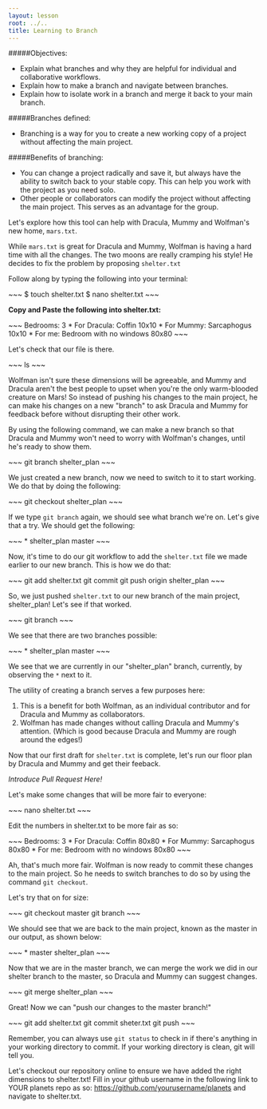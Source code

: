 ```yaml
---
layout: lesson
root: ../..
title: Learning to Branch
---
```


#####Objectives:
*	Explain what branches and why they are helpful for individual and collaborative workflows.
*	Explain how to make a branch and navigate between branches.
*	Explain how to isolate work in a branch and merge it back to your main branch.


#####Branches defined: 

* Branching is a way for you to create a new working copy of a project without affecting the main project.

#####Benefits of branching:

* You can change a project radically and save it, but always have the ability to switch back to your stable copy. This can help you work with the project as you need solo.
* Other people or collaborators can modify the project without affecting the main project. This serves as an advantage for the group.

Let's explore how this tool can help with Dracula, Mummy and Wolfman's new home, `mars.txt`.

While `mars.txt` is great for Dracula and Mummy, Wolfman is having a hard time with all the changes. The two moons are really cramping his style! He decides to fix the problem by proposing `shelter.txt`

Follow along by typing the following into your terminal: 

<div class="in" markdown="1">
~~~
$ touch shelter.txt
$ nano shelter.txt
~~~
</div>

**Copy and Paste the following into shelter.txt:**

<div class="in" markdown="1">
~~~
Bedrooms:
3
* For Dracula: Coffin 10x10
* For Mummy: Sarcaphogus 10x10 
* For me: Bedroom with no windows 80x80
~~~
</div>

Let's check that our file is there.

<div class="in" markdown="1">
~~~
ls
~~~
</div>

Wolfman isn't sure these dimensions will be agreeable, and Mummy and Dracula aren't the best people to upset when you're the only warm-blooded creature on Mars! So instead of pushing his changes to the main project, he can make his changes on a new "branch" to ask Dracula and Mummy for feedback before without disrupting their other work.

By using the following command, we can make a new branch so that Dracula and Mummy won't need to worry with Wolfman's changes, until he's ready to show them.

<div class="in" markdown="1">
~~~
git branch shelter_plan
~~~
</div>

We just created a new branch, now we need to switch to it to start working. We do that by doing the following:

<div class="in" markdown="1">
~~~
git checkout shelter_plan
~~~
</div>

If we type `git branch` again, we should see what branch we're on. Let's give that a try. We should get the following:

<div class="out" markdown="1">
~~~
* shelter_plan
  master
~~~
 </div>

Now, it's time to do our git workflow to add the `shelter.txt` file we made earlier to our new branch. This is how we do that:

<div class="in" markdown="1">
~~~
git add shelter.txt
git commit 
git push origin shelter_plan
~~~
</div>

So, we just pushed `shelter.txt` to our new branch of the main project, shelter_plan! Let's see if that worked.

<div class="in" markdown="1">
~~~
git branch
~~~
</div>

We see that there are two branches possible:

<div class="out" markdown="1">
~~~
* shelter_plan
  master
~~~
</div>

We see that we are currently in our "shelter_plan" branch, currently, by observing the `*` next to it. 

The utility of creating a branch serves a few purposes here: 
1. This is a benefit for both Wolfman, as an individual contributor and for Dracula and Mummy as collaborators. 
2. Wolfman has made changes without calling Dracula and Mummy's attention. (Which is good because Dracula and Mummy are rough around the edges!)

Now that our first draft for `shelter.txt` is complete, let's run our floor plan by Dracula and Mummy and get their feeback.

*Introduce Pull Request Here!* 

Let's make some changes that will be more fair to everyone:

<div class="in" markdown="1">
~~~
nano shelter.txt
~~~
</div>

Edit the numbers in shelter.txt to be more fair as so:

<div class="in" markdown="1">
~~~
Bedrooms:
3
* For Dracula: Coffin 80x80
* For Mummy: Sarcaphogus 80x80 
* For me: Bedroom with no windows 80x80
~~~
</div>

Ah, that's much more fair. Wolfman is now ready to commit these changes to the main project. So he needs to switch branches to do so by using the command `git checkout`.

Let's try that on for size:

<div class="in" markdown="1">
~~~
git checkout master
git branch
~~~
</div>

We should see that we are back to the main project, known as the master in our output, as shown below:

<div class="out" markdown="1">
~~~
* master
  shelter_plan
~~~
</div>

Now that we are in the master branch, we can merge the work we did in our shelter branch to the master, so Dracula and Mummy can suggest changes.

<div class="out" markdown="1">
~~~
git merge shelter_plan
~~~
</div>

Great! Now we can "push our changes to the master branch!"

<div class="in" markdown="1">
~~~
git add shelter.txt
git commit sheter.txt
git push
~~~
</div>

Remember, you can always use `git status` to check in if there's anything in your working directory to commit. If your working directory is clean, git will tell you. 

Let's checkout our repository online to ensure we have added the right dimensions to shelter.txt!
Fill in your github username in the following link to YOUR planets repo as so: https://github.com/yourusername/planets and navigate to shelter.txt. 
